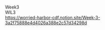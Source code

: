 Week3  
    WIL3  
     https://worried-harbor-cdf.notion.site/Week-3-3a2f75888e4d4026a388e2c57d34298d  